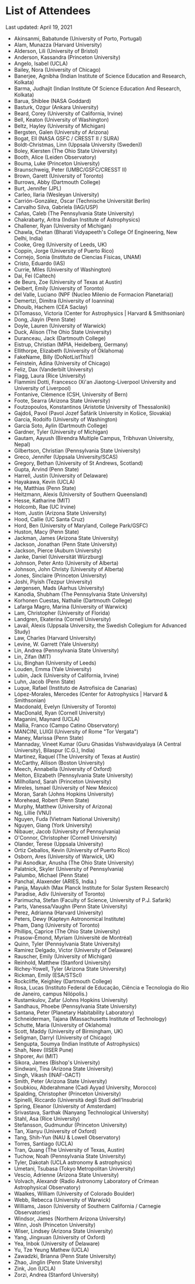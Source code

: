 # List of Attendees

Last updated: April 19, 2021

* Akinsanmi, Babatunde (University of Porto, Portugal)
* Alam, Munazza (Harvard University)
* Alderson, Lili (University of Bristol)
* Anderson, Kassandra (Princeton University)
* Angelo, Isabel (UCLA)
* Bailey, Nora (University of Chicago)
* Banerjee, Agnibha (Indian Institute of Science Education and Research, Kolkata)
* Barma, Judhajit  (Indian Institute Of Science Education And Research, Kolkata)
* Barua, Shiblee (NASA Goddard)
* Basturk, Ozgur (Ankara University)
* Beard, Corey (University of California, Irvine)
* Bell, Keaton (University of Washington)
* Beltz, Hayley (University of Michigan)
* Bergsten, Galen (University of Arizona)
* Bogat, Ell (NASA GSFC / CRESST II / SURA)
* Boldt-Christmas, Linn (Uppsala University (Sweden))
* Boley, Kiersten (The Ohio State University)
* Booth, Alice  (Leiden Observatory)
* Bouma, Luke (Princeton University)
* Braunschweig, Peter (UMBC/GSFC/CRESST II)
* Brown, Garett (University of Toronto)
* Burrows, Abby (Dartmouth College)
* Burt, Jennifer (JPL)
* Carleo, Ilaria (Wesleyan University)
* Carrión-González, Óscar (Technische Universität Berlin)
* Carvalho Silva, Gabriela (IAG/USP)
* Cañas, Caleb (The Pennsylvania State University)
* Chakrabarty, Aritra  (Indian Institute of Astrophysics)
* Challener, Ryan (University of Michigan)
* Chawla, Chetan (Bharati Vidyapeeth's College Of Engineering, New Delhi, India)
* Cooke, Greg (University of Leeds, UK)
* Coppin, Jorge (University of Puerto Rico)
* Cornejo, Sonia (Instituto de Ciencias Físicas, UNAM)
* Cristo, Eduardo (IAS)
* Currie, Miles (University of Washington)
* Dai, Fei (Caltech)
* de Beurs, Zoe (University of Texas at Austin)
* Deibert, Emily (University of Toronto)
* del Valle, Luciano (NPF (Nucleo Milenio de Formacion Planetaria))
* Demertzi, Dimitra (University of Ioannina)
* Dhouib, Hachem (CEA Saclay)
* DiTomasso, Victoria (Center for Astrophysics | Harvard & Smithsonian)
* Dong, Jiayin (Penn State)
* Doyle, Lauren (University of Warwick)
* Duck, Alison (The Ohio State University)
* Duranceau, Jack (Dartmouth College)
* Eistrup, Christian (MPIA, Heidelberg, Germany)
* Ellithorpe, Elizabeth (University of Oklahoma)
* FakeName, Billy (DoNotListThis!)
* Feinstein, Adina (University of Chicago)
* Feliz, Dax (Vanderbilt University)
* Flagg, Laura (Rice University)
* Flammini Dotti, Francesco (Xi'an Jiaotong-Liverpool University and University of Liverpool)
* Fontanive, Clémence (CSH, University of Bern)
* Foote, Searra (Arizona State University)
* Foutzopoulos, Konstantinos (Aristotle University of Thessaloniki)
* Gajdoš, Pavol (Pavol Jozef Šafárik University in Košice, Slovakia)
* Garcia, Rodolfo (University of Washington)
* Garcia Soto, Aylin (Dartmouth College)
* Gardner, Tyler (University of Michigan)
* Gautam, Aayush (Birendra Multiple Campus, Tribhuvan University, Nepal)
* Gilbertson, Christian (Pennsylvania State University)
* Greco, Jennifer (Uppsala University/SCAS)
* Gregory, Bethan (University of St Andrews, Scotland)
* Gupta, Arvind (Penn State)
* Harrell, Justin  (University of Delaware)
* Hayakawa, Kevin (UCLA)
* He, Matthias (Penn State)
* Heitzmann, Alexis (University of Southern Queensland)
* Hesse, Katharine (MIT)
* Holcomb, Rae (UC Irvine)
* Hom, Justin (Arizona State University)
* Hood, Callie (UC Santa Cruz)
* Hord, Ben (University of Maryland, College Park/GSFC)
* Huston, Macy (Penn State)
* Jackman, James (Arizona State University)
* Jackson, Jonathan (Penn State University)
* Jackson, Pierce (Auburn University)
* Janke, Daniel (Universität Würzburg)
* Johnson, Peter Anto (University of Alberta)
* Johnson, John Christy  (University of Alberta)
* Jones, Sinclaire (Princeton University)
* Joshi, Piyish (Tezpur University)
* Jørgensen, Mads (Aarhus University)
* Kanodia, Shubham (The Pennsylvania State University)
* Korhonen Cuestas, Nathalie  (Dartmouth College)
* Lafarga Magro, Marina (University of Warwick)
* Lam, Christopher (University of Florida)
* Landgren, Ekaterina (Cornell University)
* Lavail, Alexis (Uppsala University, the Swedish Collegium for Advanced Study)
* Law, Charles (Harvard University)
* Levine, W. Garrett (Yale University)
* Lin, Andrea (Pennsylvania State University)
* Lin, Zifan (MIT)
* Liu, Binghan (University of Leeds)
* Louden, Emma (Yale University)
* Lubin, Jack (University of California, Irvine)
* Luhn, Jacob (Penn State)
* Luque, Rafael (Instituto de Astrofisica de Canarias)
* López-Morales, Mercedes (Center for Astrophysics | Harvard & Smithsonian)
* Macdonald, Evelyn (University of Toronto)
* MacDonald, Ryan (Cornell University)
* Maganini, Maynard (UCLA)
* Mallia, Franco (Campo Catino Observatory)
* MANCINI, LUIGI (University of Rome "Tor Vergata")
* Maney, Marissa (Penn State)
* Mannaday, Vineet Kumar (Guru Ghasidas Vishwavidyalaya (A Central University), Bilaspur (C.G.), India)
* Martinez, Raquel (The University of Texas at Austin)
* McCarthy, Allison (Boston University)
* Meech, Annabella (University of Oxford)
* Melton, Elizabeth (Pennsylvania State University)
* Millholland, Sarah (Princeton University)
* Mireles, Ismael (University of New Mexico)
* Moran, Sarah (Johns Hopkins University)
* Morehead, Robert (Penn State)
* Murphy, Matthew (University of Arizona)
* Ng, Lillie (VNU)
* Nguyen, Fuda (Vietnam National University)
* Nguyen, Giang (York University)
* Nibauer, Jacob (University of Pennsylvania)
* O'Connor, Christopher (Cornell University)
* Olander, Terese (Uppsala University)
* Ortiz Ceballos, Kevin (University of Puerto Rico)
* Osborn, Ares (University of Warwick, UK)
* Pai Asnodkar, Anusha (The Ohio State University)
* Palatnick, Skyler (University of Pennsylvania)
* Palumbo, Michael (Penn State)
* Panchal, Alaxender (ARIES, India.)
* Panja, Mayukh (Max Planck Institute for Solar System Research)
* Paradise, Adiv (University of Toronto)
* Parimucha, Stefan (Faculty of Science, University of P.J. Safarik)
* Parts, Vanessa/Vaughn (Penn State University)
* Perez, Adrianna (Harvard University)
* Peters, Dewy (Kapteyn Astronomical Institute)
* Pham, Dang (University of Toronto)
* Phillips, Caprice (The Ohio State University)
* Prasow-Émond, Myriam (Université de Montréal)
* Quinn, Tyler (Pennsylvania State University)
* Ramirez Delgado, Victor (University of Delaware)
* Rauscher, Emily (University of Michigan)
* Reinhold, Matthew (Stanford University)
* Richey-Yowell, Tyler (Arizona State University)
* Rickman, Emily (ESA/STScI)
* Rockcliffe, Keighley (Dartmouth College)
* Rosa, Lucas (Instituto Federal de Educação, Ciência e Tecnologia do Rio de Janeiro, campus Nilópolis.)
* Rustamkulov, Zafar (Johns Hopkins University)
* Sandhaus, Phoebe (Pennsylvania State University)
* Santana, Peter (Planetary Habitability Laboratory)
* Schneiderman, Tajana (Massachusetts Institute of Technology)
* Schutte, Maria (University of Oklahoma)
* Scott, Maddy (University of Birmingham, UK)
* Seligman, Darryl (University of Chicago)
* Sengupta, Soumya  (Indian Institute of Astrophysics)
* Shah,  Neev (IISER Pune)
* Shporer, Avi (MIT)
* Sikora, James (Bishop's University)
* Sindwani, Tina (Arizona State University)
* Singh, Vikash (INAF-OACT)
* Smith, Peter (Arizona State University)
* Soubkiou, Abderahmane (Cadi Ayyad University, Morocco)
* Spalding, Christopher (Princeton University)
* Spinelli, Riccardo (Università degli Studi dell'Insubria)
* Spring, Eleanor (University of Amsterdam)
* Srivastava, Sarthak (Nanyang Technological University)
* Stahl, Asa (Rice University)
* Stefansson, Gudmundur (Princeton University)
* Tan, Xianyu (University of Oxford)
* Tang, Shih-Yun (NAU & Lowell Observatory)
* Torres, Santiago (UCLA)
* Tran, Quang (The University of Texas, Austin)
* Tuchow, Noah (Pennsylvania State University)
* Tyler, Dakotah (UCLA astronomy & astrophysics)
* Umetani, Tsubasa (Tokyo Metropolitan University)
* Vescio, Adrienne (Arizona State University)
* Volvach, Alexandr (Radio Astronomy Laboratory of Crimean Astrophysical Observatory)
* Waalkes, William (University of Colorado Boulder)
* Webb, Rebecca (University of Warwick)
* Williams, Jason (University of Southern California / Carnegie Observatories)
* Windsor, James (Northern Arizona University)
* Winn, Josh (Princeton University)
* Wiser, Lindsey (Arizona State University)
* Yang, Jingxuan (University of Oxford)
* Yea, Inbok (University of Delaware)
* Yu, Tze Yeung Mathew (UCLA)
* Zawadzki, Brianna (Penn State University)
* Zhao, Jinglin (Penn State University)
* Zink, Jon (UCLA)
* Zorzi, Andrea (Stanford University)
